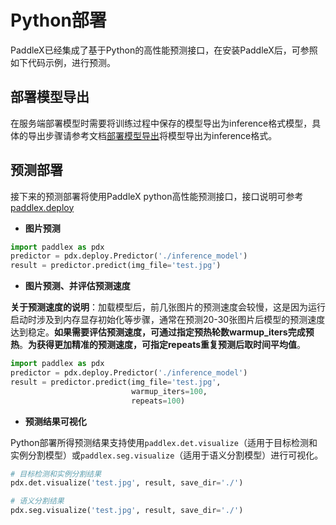 # Python部署

PaddleX已经集成了基于Python的高性能预测接口，在安装PaddleX后，可参照如下代码示例，进行预测。

## 部署模型导出

在服务端部署模型时需要将训练过程中保存的模型导出为inference格式模型，具体的导出步骤请参考文档[部署模型导出](./apis/export_model.md)将模型导出为inference格式。

## 预测部署

接下来的预测部署将使用PaddleX python高性能预测接口，接口说明可参考[paddlex.deploy](./apis/deploy.md)


* **图片预测**

```python
import paddlex as pdx
predictor = pdx.deploy.Predictor('./inference_model')
result = predictor.predict(img_file='test.jpg')
```

* **图片预测、并评估预测速度**

**关于预测速度的说明**：加载模型后，前几张图片的预测速度会较慢，这是因为运行启动时涉及到内存显存初始化等步骤，通常在预测20-30张图片后模型的预测速度达到稳定。**如果需要评估预测速度，可通过指定预热轮数warmup_iters完成预热**。**为获得更加精准的预测速度，可指定repeats重复预测后取时间平均值**。

```python
import paddlex as pdx
predictor = pdx.deploy.Predictor('./inference_model')
result = predictor.predict(img_file='test.jpg',
                           warmup_iters=100,
                           repeats=100)
```

* **预测结果可视化**
 
Python部署所得预测结果支持使用`paddlex.det.visualize`（适用于目标检测和实例分割模型）或`paddlex.seg.visualize`（适用于语义分割模型）进行可视化。
```python
# 目标检测和实例分割结果
pdx.det.visualize('test.jpg', result, save_dir='./')

# 语义分割结果
pdx.seg.visualize('test.jpg', result, save_dir='./')
```
